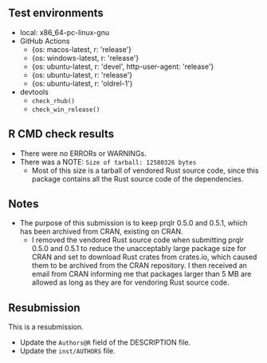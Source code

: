 ## Test environments

- local: x86_64-pc-linux-gnu
- GitHub Actions
  - {os: macos-latest,   r: 'release'}
  - {os: windows-latest, r: 'release'}
  - {os: ubuntu-latest,   r: 'devel', http-user-agent: 'release'}
  - {os: ubuntu-latest,   r: 'release'}
  - {os: ubuntu-latest,   r: 'oldrel-1'}
- devtools
  - `check_rhub()`
  - `check_win_release()`

## R CMD check results

- There were no ERRORs or WARNINGs.
- There was a NOTE: `Size of tarball: 12580326 bytes`
  - Most of this size is a tarball of vendored Rust source code,
    since this package contains all the Rust source code of the dependencies.

## Notes

- The purpose of this submission is to keep prqlr 0.5.0 and 0.5.1, which has been archived from CRAN, existing on CRAN.
  - I removed the vendored Rust source code when submitting prqlr 0.5.0 and 0.5.1 to reduce the unacceptably large package size
    for CRAN and set to download Rust crates from crates.io, which caused them to be archived from the CRAN repository.
    I then received an email from CRAN informing me that packages larger than 5 MB are allowed as long as they are for
    vendoring Rust source code.

## Resubmission

This is a resubmission.

- Update the `Authors@R` field of the DESCRIPTION file.
- Update the `inst/AUTHORS` file.
